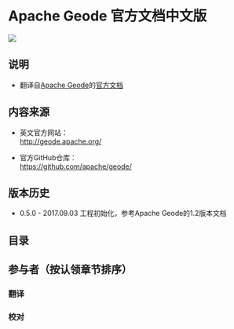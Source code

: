 # Apache Geode 官方文档中文版

[<img src="https://geode.apache.org/img/apache_geode_logo.png" align="center"/>](http://geode.apache.org)


## 说明
* 翻译自[Apache Geode](https://geode.apache.org/)的[官方文档](http://geode.apache.org/docs/guide/12/about_geode.html)

## 内容来源

* 英文官方网站：     
<http://geode.apache.org/>

* 官方GitHub仓库：   
<https://github.com/apache/geode/>

## 版本历史
* 0.5.0 - 2017.09.03 工程初始化，参考Apache Geode的1.2版本文档
## 目录

## 参与者（按认领章节排序）

### 翻译 

### 校对

